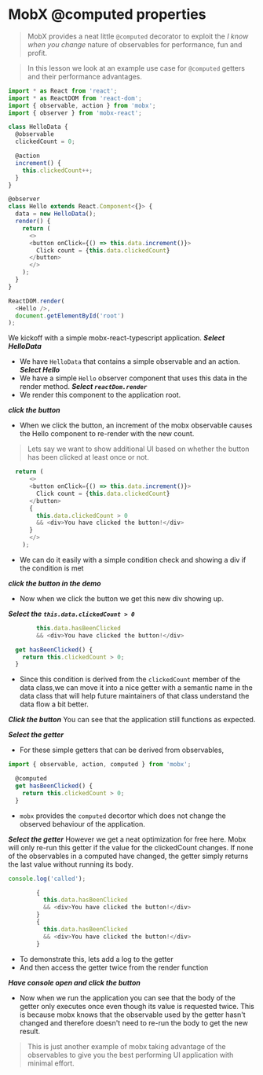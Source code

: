# MobX @computed properties
> MobX provides a neat little `@computed` decorator to exploit the *I know when you change* nature of observables for performance, fun and profit. 

> In this lesson we look at an example use case for `@computed` getters and their performance advantages.


```js
import * as React from 'react';
import * as ReactDOM from 'react-dom';
import { observable, action } from 'mobx';
import { observer } from 'mobx-react';

class HelloData {
  @observable 
  clickedCount = 0;

  @action
  increment() {
    this.clickedCount++;
  }
}

@observer
class Hello extends React.Component<{}> {
  data = new HelloData();
  render() {
    return (
      <>
      <button onClick={() => this.data.increment()}>
        Click count = {this.data.clickedCount}
      </button>
      </>
    );
  }
}

ReactDOM.render(
  <Hello />,
  document.getElementById('root')
);

```
We kickoff with a simple mobx-react-typescript application.
***Select HelloData***
* We have `HelloData` that contains a simple observable and an action.
***Select Hello***
* We have a simple `Hello` observer component that uses this data in the render method.
***Select `reactDom.render`***
* We render this component to the application root.

***click the button***
* When we click the button, an increment of the mobx observable causes the Hello component to re-render with the new count.

> Lets say we want to show additional UI based on whether the button has been clicked at least once or not. 

```js
  return (
      <>
      <button onClick={() => this.data.increment()}>
        Click count = {this.data.clickedCount}
      </button>
      {
        this.data.clickedCount > 0
        && <div>You have clicked the button!</div>
      }
      </>
    );
```
* We can do it easily with a simple condition check and showing a div if the condition is met

***click the button in the demo***
* Now when we click the button we get this new div showing up.

***Select the `this.data.clickedCount > 0`***

```js
        this.data.hasBeenClicked
        && <div>You have clicked the button!</div>
```

```js
  get hasBeenClicked() {
    return this.clickedCount > 0;
  }  
```
* Since this condition is derived from the `clickedCount` member of the data class,we can move it into a nice getter with a semantic name in the data class that will help future maintainers of that class understand the data flow a bit better.

***Click the button***
You can see that the application still functions as expected.

***Select the getter***
* For these simple getters that can be derived from observables, 

```js
import { observable, action, computed } from 'mobx';
```

```js
  @computed
  get hasBeenClicked() {
    return this.clickedCount > 0;
  }
```
* `mobx` provides the `computed` decortor which does not change the observed behaviour of the application.

***Select the getter***
However we get a neat optimization for free here. Mobx will only re-run this getter if the value for the clickedCount changes. If none of the observables in a computed have changed, the getter simply returns the last value without running its body.

```ts
console.log('called');
```

```ts
        {
          this.data.hasBeenClicked
          && <div>You have clicked the button!</div>
        }
        {
          this.data.hasBeenClicked
          && <div>You have clicked the button!</div>
        }
```

* To demonstrate this, lets add a log to the getter
* And then access the getter twice from the render function 

***Have console open and click the button***
* Now when we run the application you can see that the body of the getter only executes once even though its value is requested twice. This is because mobx knows that the observable used by the getter hasn't changed and therefore doesn't need to re-run the body to get the new result. 

> This is just another example of mobx taking advantage of the observables to give you the best performing UI application with minimal effort.
